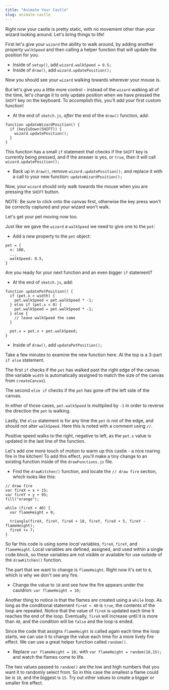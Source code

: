 ```yaml
---
title: "Animate Your Castle"
slug: animate-castle
---
```


Right now your castle is pretty static, with no movement other than your wizard looking around. Let's bring things to life!

First let's give your `wizard` the ability to walk around, by adding another property `walkSpeed` and then calling a helper function that will update the position for you.
- Inside of `setup()`, add `wizard.walkSpeed = 0.5;`
- Inside of `draw()`, add `wizard.updatePosition();`

Now you should see your `wizard` walking towards wherever your mouse is.

But let's give you a little more control - instead of the `wizard` walking all of the time, let's change it to only update position when we have pressed the `SHIFT` key on the keyboard. To accomplish this, you'll add your first custom function!

- At the end of `sketch.js`, *after* the end of the `draw()` function, add:
```
function updateWizardPosition() {
  if (keyIsDown(SHIFT)) {
    wizard.updatePosition();
  }
}
```
This function has a small `if` statement that checks if the `SHIFT` key is currently being pressed, and if the answer is yes, or `true`, then it will call `wizard.updatePosition();`

- Back up in `draw()`, remove `wizard.updatePosition();` and replace it with a call to your new function: `updateWizardPosition();`

Now, your `wizard` should only walk towards the mouse when you are pressing the `SHIFT` button.

NOTE: Be sure to click onto the canvas first, otherwise the key press won't be correctly captured and your wizard won't walk.

Let's get your pet moving now too.

Just like we gave the `wizard` a `walkSpeed` we need to give one to the `pet`:
- Add a new property to the `pet` object:
```
pet = {
  x: 100,
  ...
  walkSpeed: 0.5,
}
```

Are you ready for your next function and an even bigger `if` statement?
- At the end of `sketch.js`, add:
```
function updatePetPosition() {
  if (pet.x > width) {
    pet.walkSpeed = pet.walkSpeed * -1;
  } else if (pet.x < 0) {
    pet.walkSpeed = pet.walkSpeed * -1;
  } else {
    // leave walkSpeed the same
  }

  pet.x = pet.x + pet.walkSpeed;
}
```
- Inside of `draw()`, add `updatePetPosition();`

Take a few minutes to examine the new function here. At the top is a 3-part `if else` statement.

The first `if` checks if the `pet` has walked past the right edge of the canvas (the variable `width` is automatically assigned to match the size of the canvas from `createCanvas`).

The second `else if` checks if the `pet` has gone off the left side of the canvas.

In either of those cases, `pet.walkSpeed` is multiplied by `-1` in order to reverse the direction the `pet` is walking.

Lastly, the `else` statement is for any time the `pet` is not of the edge, and should not alter `walkSpeed`. Here this is noted with a comment using `//`.

Positive speed walks to the right, negative to left, as the `pet.x` value is updated in the last line of the function.

Let's add one more touch of motion to warm up this castle - a nice roaring fire in the kitchen! To add this effect, you'll make a tiny change to an existing function inside of the `drawFunctions.js` file.

- Find the `drawKitchen()` function, and locate the `// draw fire` section, which looks like this:
```
// draw fire
var fireX = x + 15;
var fireY = y + 95;
fill("orange");

while (fireX < 40) {
  var flameHeight = 0;

  triangle(fireX, fireY, fireX + 10, fireY, fireX + 5, fireY - flameHeight);
  fireX += 7;
}
```
So far this code is using some *local* variables, `fireX`, `fireY`, and `flameHeight`. Local variables are defined, assigned, and used within a single code block, so these variables are not visible or available for use outside of the `drawKitchen()` function.

The part that we want to change is `flameHeight`. Right now it's set to `0`, which is why we don't see any fire.
- Change the value to `10` and see how the fire appears under the cauldron: `var flameHeight = 10;`

Another thing to notice is that the flames are created using a `while` loop. As long as the conditional statement `fireX < 40` is `true`, the contents of the loop are repeated. Notice that the value of `fireX` is updated each time it reaches the end of the loop. Eventually, `fireX` will increase until it is more than `40`, and the condition will be `false` and the loop is ended.

Since the code that assigns `flameHeight` is called again each time the loop starts, we can use it to change the value each time for a more lively fire effect. We can use a great helper function called `random()`.

- Replace `var flameHeight = 10;` with `var flameHeight = random(10,15);` and watch the flames come to life.

The two values passed to `random()` are the low and high numbers that you want it to randomly select from. So in this case the smallest a flame could be is `10`, and the biggest is `15`. Try out other values to create a bigger or smaller fire effect.

